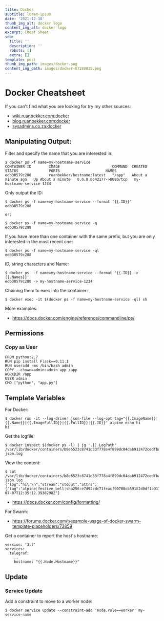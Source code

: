 ```yaml
---
title: Docker
subtitle: lorem-ipsum
date: '2021-12-18'
thumb_img_alt: docker logo
content_img_alt: docker logo
excerpt: Cheat Sheet
seo:
  title: ''
  description: ''
  robots: []
  extra: []
template: post
thumb_img_path: images/docker.png
content_img_path: images/docker-07280015.png
---
```



# Docker Cheatsheet

If you can't find what you are looking for try my other sources:

* [wiki.ruanbekker.com:docker](https://wiki.ruanbekker.com/index.php/Category:Docker)
* [blog.ruanbekker.com:docker](https://blog.ruanbekker.com/blog/categories/docker/)
* [sysadmins.co.za:docker](https://sysadmins.co.za/tag/docker/)

## Manipulating Output:

Filter and specify the name that you are interested in:

```
$ docker ps -f name=my-hostname-service
CONTAINER ID        IMAGE                        COMMAND  CREATED              STATUS              PORTS                     NAMES
edb30579c208        ruanbekker/hostname:latest   "/app"   About a minute ago   Up About a minute   0.0.0.0:42177->8080/tcp   my-hostname-service-1234
```

Only output the ID:

```
$ docker ps -f name=my-hostname-service --format '{{.ID}}'
edb30579c208

or:

$ docker ps -f name=my-hostname-service -q
edb30579c208
```

If you have more than one container with the same prefix, but you are only interested in the most recent one:

```
$ docker ps -f name=my-hostname-service -ql
edb30579c208
```

ID, string characters and Name:

```
$ docker ps  -f name=my-hostname-service --format '{{.ID}} -> {{.Names}}'
edb30579c208 -> my-hostname-service-1234
```

Chaining them to exec into the container:

```
$ docker exec -it $(docker ps -f name=my-hostname-service -ql) sh
```

More examples:

- https://docs.docker.com/engine/reference/commandline/ps/

## Permissions

### Copy as User

```
FROM python:2.7
RUN pip install Flask==0.11.1 
RUN useradd -ms /bin/bash admin
COPY --chown=admin:admin app /app
WORKDIR /app
USER admin
CMD ["python", "app.py"] 
```

## Template Variables

For Docker:

```
$ docker run -it --log-driver json-file --log-opt tag="{{.ImageName}}|{{.Name}}|{{.ImageFullID}}|{{.FullID}}|{{.ID}}" alpine echo hi
hi
```

Get the logfile:

```
$ docker inspect $(docker ps -l) | jq '.[].LogPath'
/var/lib/docker/containers/b8e6523c8741d33f778a4f899dc04dab912472cedfba5ab71119a8c9ab1555a8/b8e6523c8741d33f778a4f899dc04dab912472cedfba5ab71119a8c9ab1555a8-json.log
```

View the content:

```
$ cat /var/lib/docker/containers/b8e6523c8741d33f778a4f899dc04dab912472cedfba5ab71119a8c9ab1555a8/b8e6523c8741d33f778a4f899dc04dab912472cedfba5ab71119a8c9ab1555a8-json.log
{"log":"hi\r\n","stream":"stdout","attrs":{"tag":"alpine|festive_bell|sha256:e7d92cdc71feacf90708cb59182d0df1b911f8ae022d29e8e95d75ca6a99776a|b8e6523c8741d33f778a4f899dc04dab912472cedfba5ab71119a8c9ab1555a8|b8e6523c8741"},"time":"2020-07-07T12:35:12.3938298Z"}
```

- https://docs.docker.com/config/formatting/

For Swarm:
- https://forums.docker.com/t/example-usage-of-docker-swarm-template-placeholders/73859

Get a container to report the host's hostname:

```
version: '3.7'
services:
  telegraf:
    ..
    hostname: "{{.Node.Hostname}}"
```

## Update

### Service Update

Add a constraint to move to a worker node:

```
$ docker service update --constraint-add 'node.role==worker' my-service-name
```
